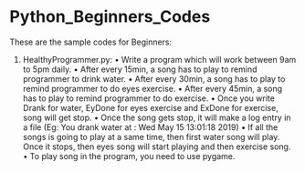 # Python_Beginners_Codes

These are the sample codes for Beginners:

1. HealthyProgrammer.py:
	• Write a program which will work between 9am to 5pm daily.
    • After every 15min, a song has to play to remind programmer to drink water.
    • After every 30min, a song has to play to remind programmer to do eyes exercise.
    • After every 45min, a song has to play to remind programmer to do exercise.
    • Once you write Drank for water, EyDone for eyes exercise and ExDone for exercise, song will get stop.
    • Once the song gets stop, it will make a log entry in a file (Eg: You drank water at : Wed May 15 13:01:18 2019)
    • If all the songs is going to play at a same time, then first water song will play. Once it stops, then eyes song will start playing and then exercise song.
    • To play song in the program, you need to use pygame.
